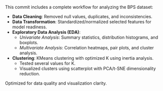 This commit includes a complete workflow for analyzing the BPS dataset:
- **Data Cleaning**: Removed null values, duplicates, and inconsistencies.
- **Data Transformation**: Standardized/normalized selected features for model readiness.
- **Exploratory Data Analysis (EDA)**:
  - *Univariate Analysis*: Summary statistics, distribution histograms, and boxplots.
  - *Multivariate Analysis*: Correlation heatmaps, pair plots, and cluster analysis.
- **Clustering**: KMeans clustering with optimized K using inertia analysis.
  - Tested several values for K.
  - Visualized clusters using scatterplot with PCA/t-SNE dimensionality reduction.

Optimized for data quality and visualization clarity.
